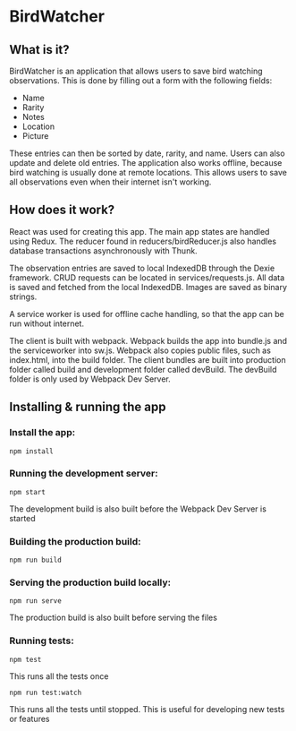 # BirdWatcher

## What is it?
BirdWatcher is an application that allows users to save bird watching observations. This is done by filling out a form with the following fields:
* Name
* Rarity
* Notes
* Location
* Picture

These entries can then be sorted by date, rarity, and name. Users can also update and delete old entries. The application also works offline, because bird watching is usually done at remote locations. This allows users to save all observations even when their internet isn't working.

## How does it work?
React was used for creating this app. The main app states are handled using Redux. The reducer found in reducers/birdReducer.js also handles database transactions asynchronously with Thunk.

The observation entries are saved to local IndexedDB through the Dexie framework. CRUD requests can be located in services/requests.js. All data is saved and fetched from the local IndexedDB. Images are saved as binary strings.

A service worker is used for offline cache handling, so that the app can be run without internet.

The client is built with webpack. Webpack builds the app into bundle.js and the serviceworker into sw.js. Webpack also copies public files, such as index.html, into the build folder. The client bundles are built into production folder called build and development folder called devBuild. The devBuild folder is only used by Webpack Dev Server.

## Installing & running the app

### Install the app:
```
npm install
```

### Running the development server:
```
npm start
```
The development build is also built before the Webpack Dev Server is started

### Building the production build:
```
npm run build
```

### Serving the production build locally:
```
npm run serve
```
The production build is also built before serving the files

### Running tests:
```
npm test
```
This runs all the tests once

```
npm run test:watch
```
This runs all the tests until stopped. This is useful for developing new tests or features